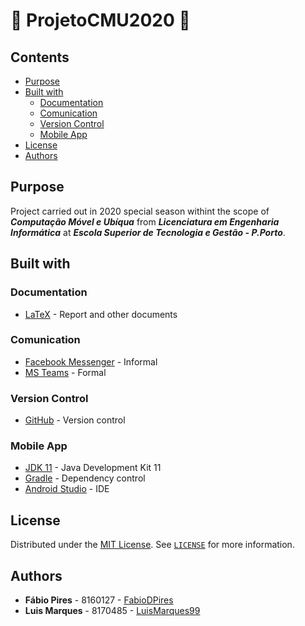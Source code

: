 # :iphone: ProjetoCMU2020 :iphone:

## Contents

- [Purpose](#purpose)
- [Built with](#built-with)
  - [Documentation](#documentation)
  - [Comunication](#comunication)
  - [Version Control](#version-control)
  - [Mobile App](#mobile-app)
- [License](#license)
- [Authors](#authors)

## Purpose

Project carried out in 2020 special season withint the scope of ***Computação Móvel e Ubíqua***  from ***Licenciatura em Engenharia Informática*** at ***Escola Superior de Tecnologia e Gestão - P.Porto***.

## Built with

### Documentation

- [LaTeX](https://www.latex-project.org/) - Report and other documents

### Comunication

- [Facebook Messenger](https://www.messenger.com/) - Informal
- [MS Teams](https://teams.microsoft.com/) - Formal

### Version Control

- [GitHub](https://github.com/) - Version control

### Mobile App

- [JDK 11](https://jdk.java.net/java-se-ri/11) - Java Development Kit 11
- [Gradle](https://gradle.org/) - Dependency control
- [Android Studio](https://developer.android.com/studio) - IDE

## License

Distributed under the [MIT License](https://choosealicense.com/licenses/mit/). See [`LICENSE`](LICENSE) for more information.

## Authors

- **Fábio Pires** - 8160127 - [FabioDPires](https://github.com/FabioDPires)
- **Luis Marques** - 8170485 - [LuisMarques99](https://github.com/LuisMarques99)